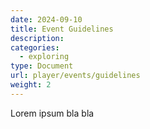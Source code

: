 ```yaml
---
date: 2024-09-10
title: Event Guidelines
description:
categories:
  - exploring
type: Document
url: player/events/guidelines
weight: 2
---
```


Lorem ipsum bla bla
